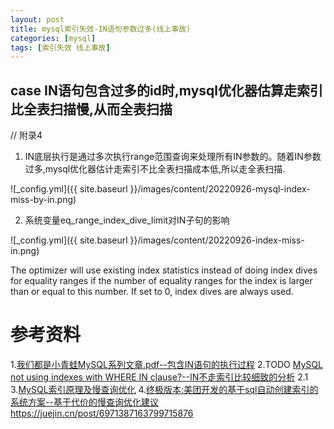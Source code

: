 ```yaml
---
layout: post 
title: mysql索引失效-IN语句参数过多(线上事故)
categories: [mysql]
tags: [索引失效 线上事故]
---
```



## case IN语句包含过多的id时,mysql优化器估算走索引比全表扫描慢,从而全表扫描
// 附录4

1. IN底层执行是通过多次执行range范围查询来处理所有IN参数的。随着IN参数过多,mysql优化器估计走索引不比全表扫描成本低,所以走全表扫描.

![_config.yml]({{ site.baseurl }}/images/content/20220926-mysql-index-miss-by-in.png)


2. 系统变量eq_range_index_dive_limit对IN子句的影响

![_config.yml]({{ site.baseurl }}/images/content/20220926-index-miss-in.png)

The optimizer will use existing index statistics instead of doing index dives for equality ranges if the number of equality ranges for the index is larger than or equal to this number. If set to 0, index dives are always used.


# 参考资料

1.[我们都是小青蛙MySQL系列文章.pdf--包含IN语句的执行过程]()
2.TODO [MySQL not using indexes with WHERE IN clause?--IN不走索引比较细致的分析](https://blog.csdn.net/h2453532874/article/details/108455874)
2.1 
3.[MySQL索引原理及慢查询优化](https://tech.meituan.com/2014/06/30/mysql-index.html)
4.[终极版本:美团开发的基于sql自动创建索引的系统方案--基于代价的慢查询优化建议](https://tech.meituan.com/2022/04/21/slow-query-optimized-advice-driven-by-cost-model.html)
https://juejin.cn/post/6971387163799715876
